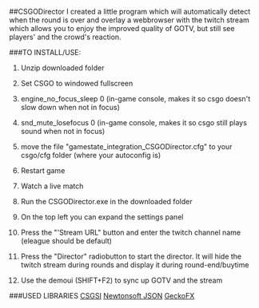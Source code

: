 ##CSGODirector
I created a little program which will automatically detect when the round is over and overlay a webbrowser with the twitch stream which allows you to enjoy the improved quality of GOTV, but still see players' and the crowd's reaction.

###TO INSTALL/USE:
 1. Unzip downloaded folder
 2. Set CSGO to windowed fullscreen
 3. engine_no_focus_sleep 0 (in-game console, makes it so csgo doesn't slow down when not in focus)
 4. snd_mute_losefocus 0 (in-game console, makes it so csgo still plays sound when not in focus)
 5. move the file "gamestate_integration_CSGODirector.cfg" to your csgo/cfg folder (where your autoconfig is)
 6. Restart game
 7. Watch a live match
 8. Run the CSGODirector.exe in the downloaded folder
 
 9. On the top left you can expand the settings panel
 10. Press the "'Stream URL" button and enter the twitch channel name (eleague should be default)
 11. Press the "Director" radiobutton to start the director. It will hide the twitch stream during rounds and display it during round-end/buytime
 12. Use the demoui (SHIFT+F2) to sync up GOTV and the stream

###USED LIBRARIES
[CSGSI](https://github.com/rakijah/CSGSI)
[Newtonsoft JSON](http://www.newtonsoft.com/json)
[GeckoFX](https://www.nuget.org/packages/GeckoFX/)
